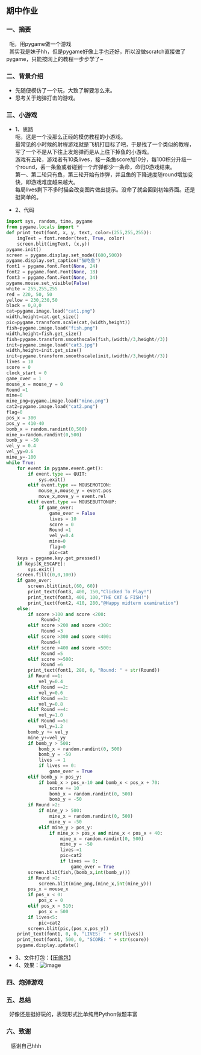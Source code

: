 ## 期中作业

### 一、摘要
   呃，用pygame做一个游戏\
   其实我是妹子hh，但是pygame好像上手也还好，所以没做scratch直接做了pygame，只能按网上的教程一步步学了~

### 二、背景介绍
- 先随便模仿了一个玩，大致了解要怎么来。
- 思考关于炮弹打击的游戏。

### 三、小游戏
* 1、思路\
呃，这是一个没那么正经的模仿教程的小游戏。\
最常见的小时候的射程游戏就是飞机打目标了吧，于是找了一个类似的教程，写了一个不是从下往上发炮弹而是从上往下掉鱼的小游戏。\
游戏有五轮，游戏者有10条lives，接一条鱼score加10分，每100积分升级一个round，丢一条鱼或者碰到一个炸弹都少一条命，命归0游戏结束。\
第一、第二轮只有鱼，第三轮开始有炸弹，并且鱼的下降速度随round增加变快，即游戏难度越来越大。\
每局lives剩下不多时猫会改变图片做出提示。没命了就会回到初始界面。还是挺简单的。

* 2、代码
```python
import sys, random, time, pygame
from pygame.locals import *
def print_text(font, x, y, text, color=(255,255,255)):
    imgText = font.render(text, True, color)
    screen.blit(imgText, (x,y))
pygame.init()
screen = pygame.display.set_mode((600,500))
pygame.display.set_caption("猫吃鱼")
font1 = pygame.font.Font(None, 24)
font2 = pygame.font.Font(None, 18)
font3 = pygame.font.Font(None, 34)
pygame.mouse.set_visible(False)
white = 255,255,255
red = 220, 50, 50
yellow = 230,230,50
black = 0,0,0
cat=pygame.image.load("cat1.png")
width,height=cat.get_size()
pic=pygame.transform.scale(cat,(width,height))
fish=pygame.image.load("fish.png")
width,height=fish.get_size()
fish=pygame.transform.smoothscale(fish,(width//3,height//3))
init=pygame.image.load("cat3.jpg")
width,height=init.get_size()
init=pygame.transform.smoothscale(init,(width//3,height//3))
lives = 10
score = 0
clock_start = 0
game_over = 1
mouse_x = mouse_y = 0
Round =1
mine=0
mine_png=pygame.image.load("mine.png")
cat2=pygame.image.load("cat2.png")
flag=0
pos_x = 300
pos_y = 410-40
bomb_x = random.randint(0,500)
mine_x=random.randint(0,500)
bomb_y = -50
vel_y = 0.4
vel_yy=0.6
mine_y=-100
while True:
    for event in pygame.event.get():
        if event.type == QUIT:
            sys.exit()
        elif event.type == MOUSEMOTION:
            mouse_x,mouse_y = event.pos
            move_x,move_y = event.rel
        elif event.type == MOUSEBUTTONUP:
            if game_over:
                game_over = False
                lives = 10
                score = 0
                Round =1
                vel_y=0.4
                mine=0
                flag=0
                pic=cat
    keys = pygame.key.get_pressed()
    if keys[K_ESCAPE]:
        sys.exit()
    screen.fill((0,0,100))
    if game_over:
        screen.blit(init,(60, 60))
        print_text(font3, 400, 150,"Clicked To Play!")
        print_text(font3, 400, 100,"THE CAT & FISH!")
        print_text(font2, 410, 280,"@Happy midterm examination")
    else:
        if score >100 and score <200:
             Round=2
        elif score >200 and score <300:
             Round =3
        elif score >300 and score <400:
             Round=4
        elif score >400 and score <500:
             Round =5
        elif score >=500:
             Round =6
        print_text(font1, 280, 0, "Round: " + str(Round))
        if Round ==1:
            vel_y=0.4
        elif Round ==2:
            vel_y=0.6
        elif Round ==3:
            vel_y=0.8
        elif Round ==4:
            vel_y=1.0
        elif Round ==5:
            vel_y=1.2
        bomb_y += vel_y
        mine_y+=vel_yy 
        if bomb_y > 500:
            bomb_x = random.randint(0, 500)
            bomb_y = -50
            lives -= 1
            if lives == 0:
                game_over = True
        elif bomb_y > pos_y:
            if bomb_x > pos_x-10 and bomb_x < pos_x + 70:
                score += 10
                bomb_x = random.randint(0, 500)
                bomb_y = -50
        if Round >2:
            if mine_y > 500:
                mine_x = random.randint(0, 500)
                mine_y = -50
            elif mine_y > pos_y:
                if mine_x > pos_x and mine_x < pos_x + 40:
                    mine_x = random.randint(0, 500)
                    mine_y = -50
                    lives-=1
                    pic=cat2
                    if lives == 0:
                        game_over = True
        screen.blit(fish,(bomb_x,int(bomb_y)))
        if Round >2:
            screen.blit(mine_png,(mine_x,int(mine_y)))
        pos_x = mouse_x
        if pos_x < 0:
            pos_x = 0
        elif pos_x > 510:
            pos_x = 500
        if lives<5:
            pic=cat2
        screen.blit(pic,(pos_x,pos_y))
    print_text(font1, 0, 0, "LIVES: " + str(lives))
    print_text(font1, 500, 0, "SCORE: " + str(score))
    pygame.display.update()
```
* 3、文件打包：【[压缩包](https://github.com/lilyechoC/compuational_physics_2015301510036/blob/master/files/cat%26fish.rar)】
* 4、效果：![image](https://github.com/lilyechoC/compuational_physics_2015301510036/blob/master/files/%E7%8C%AB%E5%90%83%E9%B1%BC%E6%95%88%E6%9E%9C.gif)

### 四、炮弹游戏


### 五、总结
    好像还是挺好玩的，表现形式比单纯用Python做题丰富
    
### 六、致谢
    感谢自己hhh
